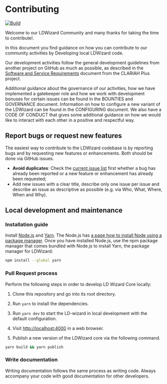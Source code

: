 # Contributing

[![Build](https://github.com/pldn/LDWizard/actions/workflows/build.yml/badge.svg)](https://github.com/pldn/LDWizard/actions/workflows/build.yml)

Welcome to our LDWizard Community and many thanks for taking the time to contribute!.

In this document you find guidance on how you can contribute to our community activities by Developing local LDWizard code.

Our development activities follow the general development guidelines from another project on GitHub as much as possible, as described in the [Software and Service Requirements](https://github.com/CLARIAH/clariah-plus/blob/main/requirements/software-requirements.pdf) document from the CLARIAH Plus project.

Additional guidance about the governance of our activities, how we have implemented a gatekeeper role and how we work with development bonuses for certain issues can be found in the BOUNTIES and GOVERNANCE document. Information on how to configure a new variant of the LDWizard can be found in the CONFIGURING document.
We also have a CODE OF CONDUCT that gives some additional guidance on how we would like to interact with each other in a positive and respectful way.

## Report bugs or request new features

The easiest way to contribute to the LDWizard codebase is by reporting bugs and by requesting new features or enhancements. Both should be done via GitHub issues.

- **Avoid duplicates**: Check the [current issue list](https://github.com/pldn/LDWizard/issues) first whether  a bug has already been reported or a new feature or enhancement has already been requested;
- Add new issues with a clear title, describe only one issue per issue and describe an issue as descriptive as possible (e.g. via Who, What, Where, When and Why).

## Local development and maintenance

### Installation guide

Install [Node.js](https://nodejs.org) and [Yarn](https://yarnpkg.com). The Node.js has [a page how to install Node using a package manager](https://nodejs.org/en/download/package-manager/). Once you have installed Node.js, use the npm package manager that comes bundled with Node.js to install Yarn, the package manager for LDWizard:

```bash
npm install --global yarn
```

### Pull Request process

Perform the following steps in order to develop LD Wizard Core locally:

1. Clone this repository and go into its root directory.

2. Run `yarn` to install the dependencies.

3. Run `yarn dev` to start the LD-wizard in local development with the default configuration.

4. Visit <http://localhost:4000> in a web browser.

5. Publish a new version of the LDWizard core via the following command.

```sh
yarn build && yarn publish
```

### Write documentation

Writing documentation follows the same process as writing code. Always accompany your code with good documentation for other developers.
